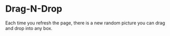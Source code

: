 # Drag-N-Drop
Each time you refresh the page, there is a new random picture you can drag and drop into any box.
